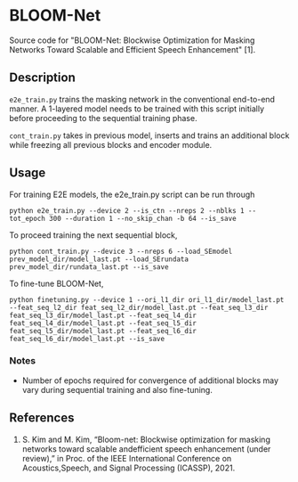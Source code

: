 # BLOOM-Net
Source code for "BLOOM-Net: Blockwise Optimization for Masking Networks Toward Scalable and Efficient Speech Enhancement" [1].

## Description

```e2e_train.py``` trains the masking network in the conventional end-to-end manner. A 1-layered model needs to be trained with this script initially before proceeding to the sequential training phase. 

```cont_train.py``` takes in previous model, inserts and trains an additional block while freezing all previous blocks and encoder module.

## Usage
For training E2E models, the e2e_train.py script can be run through

```python e2e_train.py --device 2 --is_ctn --nreps 2 --nblks 1 --tot_epoch 300 --duration 1 --no_skip_chan -b 64 --is_save```

To proceed training the next sequential block, 

```python cont_train.py --device 3 --nreps 6 --load_SEmodel prev_model_dir/model_last.pt --load_SErundata prev_model_dir/rundata_last.pt --is_save```

To fine-tune BLOOM-Net,

```python finetuning.py --device 1 --ori_l1_dir ori_l1_dir/model_last.pt --feat_seq_l2_dir feat_seq_l2_dir/model_last.pt --feat_seq_l3_dir feat_seq_l3_dir/model_last.pt --feat_seq_l4_dir feat_seq_l4_dir/model_last.pt --feat_seq_l5_dir feat_seq_l5_dir/model_last.pt --feat_seq_l6_dir feat_seq_l6_dir/model_last.pt --is_save``` 

### Notes
- Number of epochs required for convergence of additional blocks may vary during sequential training and also fine-tuning. 

## References
1. S. Kim and M. Kim, “Bloom-net: Blockwise optimization for masking networks toward scalable andefficient speech enhancement (under review),” in Proc. of the IEEE International Conference on Acoustics,Speech, and Signal Processing (ICASSP), 2021.
